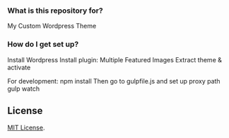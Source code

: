 ### What is this repository for? ###

My Custom Wordpress Theme

### How do I get set up? ###

Install Wordpress
Install plugin: Multiple Featured Images 
Extract theme & activate

For development:
npm install
Then go to gulpfile.js and set up proxy path
gulp watch

## License

[MIT License](LICENSE.md).


